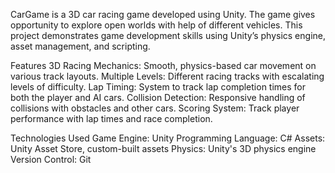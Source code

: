 CarGame is a 3D car racing game developed using Unity. The game gives opportunity to explore open worlds with help of different vehicles. This project demonstrates game development skills using Unity’s physics engine, asset management, and scripting.

Features
    3D Racing Mechanics: Smooth, physics-based car movement on various track layouts.
    Multiple Levels: Different racing tracks with escalating levels of difficulty.
    Lap Timing: System to track lap completion times for both the player and AI cars.
    Collision Detection: Responsive handling of collisions with obstacles and other cars.
    Scoring System: Track player performance with lap times and race completion.

Technologies Used
    Game Engine: Unity
    Programming Language: C#
    Assets: Unity Asset Store, custom-built assets
    Physics: Unity's 3D physics engine
    Version Control: Git
